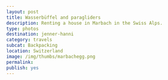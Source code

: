 ```yaml
---
layout: post
title: Wasserbüffel and paragliders
description: Renting a house in Marbach in the Swiss Alps.
type: photos
destination: jenner-hanni
category: travels
subcat: Backpacking
location: Switzerland
image: /img/thumbs/marbachegg.png
permalink: 
publish: yes
---
```


<p><a href="https://jenner.smugmug.com/Europe/2009-Marbach-Switzerland/i-cG56qXt/0/M/DSCF1916-M.jpg">
<img src="https://jenner.smugmug.com/Europe/2009-Marbach-Switzerland/i-cG56qXt/0/M/DSCF1916-M.jpg" alt=""></a></p>

<p><a href="https://jenner.smugmug.com/Europe/2009-Marbach-Switzerland/i-xmRjMqM/0/M/DSCF1924-M.jpg">
<img src="https://jenner.smugmug.com/Europe/2009-Marbach-Switzerland/i-xmRjMqM/0/M/DSCF1924-M.jpg" alt=""></a></p>

<p><a href="https://jenner.smugmug.com/Europe/2009-Marbach-Switzerland/i-HkXJmNZ/0/M/DSCF1947-M.jpg">
<img src="https://jenner.smugmug.com/Europe/2009-Marbach-Switzerland/i-HkXJmNZ/0/M/DSCF1947-M.jpg" alt=""></a></p>

<p><a href="https://jenner.smugmug.com/Europe/2009-Marbach-Switzerland/i-Mz5dqvx/0/M/DSCF1943-M.jpg">
<img src="https://jenner.smugmug.com/Europe/2009-Marbach-Switzerland/i-Mz5dqvx/0/M/DSCF1943-M.jpg" alt=""></a></p>

<p><a href="https://jenner.smugmug.com/Europe/2009-Marbach-Switzerland/i-7B8KKrp/0/M/DSCF1952-M.jpg">
<img src="https://jenner.smugmug.com/Europe/2009-Marbach-Switzerland/i-7B8KKrp/0/M/DSCF1952-M.jpg" alt=""></a></p>

<p><a href="https://jenner.smugmug.com/Europe/2009-Marbach-Switzerland/i-bV74534/0/M/DSCF1957-M.jpg">
<img src="https://jenner.smugmug.com/Europe/2009-Marbach-Switzerland/i-bV74534/0/M/DSCF1957-M.jpg" alt=""></a></p>

<p><a href="https://jenner.smugmug.com/Europe/2009-Marbach-Switzerland/i-FgGbZkm/0/M/DSCF1956-M.jpg">
<img src="https://jenner.smugmug.com/Europe/2009-Marbach-Switzerland/i-FgGbZkm/0/M/DSCF1956-M.jpg" alt=""></a></p>

<p><a href="https://jenner.smugmug.com/Europe/2009-Marbach-Switzerland/i-44Lz8wH/0/M/DSCF1963-M.jpg">
<img src="https://jenner.smugmug.com/Europe/2009-Marbach-Switzerland/i-44Lz8wH/0/M/DSCF1963-M.jpg" alt=""></a></p>

<p><a href="https://jenner.smugmug.com/Europe/2009-Marbach-Switzerland/i-NbrTchK/0/M/DSCF1964-M.jpg">
<img src="https://jenner.smugmug.com/Europe/2009-Marbach-Switzerland/i-NbrTchK/0/M/DSCF1964-M.jpg" alt=""></a></p>

<p><a href="https://jenner.smugmug.com/Europe/2009-Marbach-Switzerland/i-zgkJdbv/0/M/DSCF1971-M.jpg">
<img src="https://jenner.smugmug.com/Europe/2009-Marbach-Switzerland/i-zgkJdbv/0/M/DSCF1971-M.jpg" alt=""></a></p>

<p><a href="https://jenner.smugmug.com/Europe/2009-Marbach-Switzerland/i-zbsth3k/0/M/DSCF1976-M.jpg">
<img src="https://jenner.smugmug.com/Europe/2009-Marbach-Switzerland/i-zbsth3k/0/M/DSCF1976-M.jpg" alt=""></a></p>

<p><a href="https://jenner.smugmug.com/Europe/2009-Marbach-Switzerland/i-VPWPj2K/0/M/DSCF1990-M.jpg">
<img src="https://jenner.smugmug.com/Europe/2009-Marbach-Switzerland/i-VPWPj2K/0/M/DSCF1990-M.jpg" alt=""></a></p>

<p><a href="https://jenner.smugmug.com/Europe/2009-Marbach-Switzerland/i-37frmVC/0/M/DSCF1980-M.jpg">
<img src="https://jenner.smugmug.com/Europe/2009-Marbach-Switzerland/i-37frmVC/0/M/DSCF1980-M.jpg" alt=""></a></p>

<p><a href="https://jenner.smugmug.com/Europe/2009-Marbach-Switzerland/i-K6h6pbn/0/M/DSCF1983-M.jpg">
<img src="https://jenner.smugmug.com/Europe/2009-Marbach-Switzerland/i-K6h6pbn/0/M/DSCF1983-M.jpg" alt=""></a></p>

<p><a href="https://jenner.smugmug.com/Europe/2009-Marbach-Switzerland/i-wJTXRp6/0/M/DSCF1995-M.jpg">
<img src="https://jenner.smugmug.com/Europe/2009-Marbach-Switzerland/i-wJTXRp6/0/M/DSCF1995-M.jpg" alt=""></a></p>

<p><a href="https://jenner.smugmug.com/Europe/2009-Marbach-Switzerland/i-f7SzT6d/0/M/DSCF2006-M.jpg">
<img src="https://jenner.smugmug.com/Europe/2009-Marbach-Switzerland/i-f7SzT6d/0/M/DSCF2006-M.jpg" alt=""></a></p>

<p><a href="https://jenner.smugmug.com/Europe/2009-Marbach-Switzerland/i-28WfGpR/0/M/DSCF2014-M.jpg">
<img src="https://jenner.smugmug.com/Europe/2009-Marbach-Switzerland/i-28WfGpR/0/M/DSCF2014-M.jpg" alt=""></a></p>

<p><a href="https://jenner.smugmug.com/Europe/2009-Marbach-Switzerland/i-rV8FkwT/0/M/DSCF2007-M.jpg">
<img src="https://jenner.smugmug.com/Europe/2009-Marbach-Switzerland/i-rV8FkwT/0/M/DSCF2007-M.jpg" alt=""></a></p>

<p><a href="https://jenner.smugmug.com/Europe/2009-Marbach-Switzerland/i-pgmhFB5/0/M/DSCF2025-M.jpg">
<img src="https://jenner.smugmug.com/Europe/2009-Marbach-Switzerland/i-pgmhFB5/0/M/DSCF2025-M.jpg" alt=""></a></p>

<p><a href="https://jenner.smugmug.com/Europe/2009-Marbach-Switzerland/i-qVPXgK4/0/M/DSCF2029-M.jpg">
<img src="https://jenner.smugmug.com/Europe/2009-Marbach-Switzerland/i-qVPXgK4/0/M/DSCF2029-M.jpg" alt=""></a></p>

<p><a href="https://jenner.smugmug.com/Europe/2009-Marbach-Switzerland/i-jDqCRFf/0/M/DSCF2027-M.jpg">
<img src="https://jenner.smugmug.com/Europe/2009-Marbach-Switzerland/i-jDqCRFf/0/M/DSCF2027-M.jpg" alt=""></a></p>


